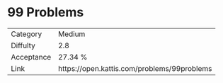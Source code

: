 # 99 Problems

<table>
    <tr>
        <td>Category</td>
        <td>Medium</td>
    </tr>
    <tr>
        <td>Diffulty</td>
        <td>2.8</td>
    </tr>
    <tr>
        <td>Acceptance</td>
        <td>27.34 %</td>
    </tr>
    <tr>
        <td>Link</td>
        <td>https://open.kattis.com/problems/99problems</td>
    </tr>
</table>